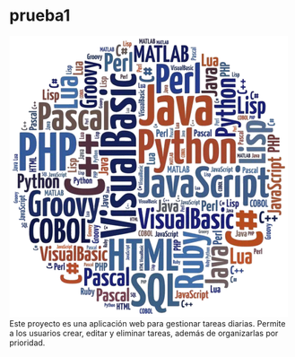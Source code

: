 # prueba1
![Portada del proyecto](img/portada.png)
Este proyecto es una aplicación web para gestionar tareas diarias. Permite a los usuarios crear, editar y eliminar tareas, además de organizarlas por prioridad.
